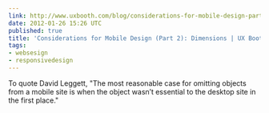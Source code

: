 ```yaml
---
link: http://www.uxbooth.com/blog/considerations-for-mobile-design-part-2-dimensions/
date: 2012-01-26 15:26 UTC
published: true
title: 'Considerations for Mobile Design (Part 2): Dimensions | UX Booth'
tags:
- websesign
- responsivedesign
---
```


To quote David Leggett, "The most reasonable case for omitting objects from a mobile site is when the object wasn’t essential to the desktop site in the first place."
